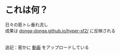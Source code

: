# これは何？

日々の筋トレ垂れ流し  
成果は [donga-donga.github.io/hyper-sf2/](https://donga-donga.github.io/hyper-sf2/) に反映される  

　  
追記：密かに [動画](https://www.youtube.com/channel/UC05rA6ItN8wncI72OHDTbQA/playlists) をアップロードしている
